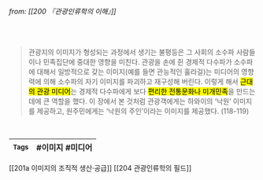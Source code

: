 
###### from: [[200 『관광인류학의 이해』]]

<br/>

>관광지의 이미지가 형성되는 과정에서 생기는 불평등은 그 사회의 소수파 사람들이나 민족집단에 중대한 영향을 미친다. 관광을 손에 쥔 경제적 다수파가 소수파에 대해서 일방적으로 갖는 이미지(예를 들면 관능적인 훌라걸)는 미디어의 영향력에 의해 소수파의 자기 이미지를 파괴하고 재구성해 버린다. 이렇게 해서 <mark class="hltr-yellow">근대의 관광 미디어</mark>는 경제적 다수파에게 보다 <mark class="hltr-yellow">편리한 전통문화나 미개민족</mark>을 만드는 데에 큰 역할을 했다. 이 장에서 본 것처럼 관광객에게는 하와이의 ‘낙원’ 이미지를 제공하고, 원주민에게는 ‘낙원의 주인’이라는 이미지를 제공했다. (118-119) 

<br/>

| <small> Tags </small> | #이미지 #미디어 |
| --- | --- |

[[201a 이미지의 조직적 생산·공급]]
[[204 관광인류학의 필드]]
